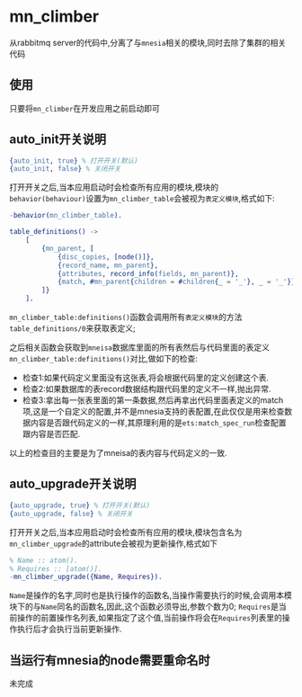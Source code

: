 mn_climber
=====
从rabbitmq server的代码中,分离了与`mnesia`相关的模块,同时去除了集群的相关代码

## 使用
只要将`mn_climber`在开发应用之前启动即可

## auto_init开关说明
```erlang
{auto_init, true} % 打开开关(默认)
{auto_init, false} % 关闭开关
```
打开开关之后,当本应用启动时会检查所有应用的模块,模块的`behavior(behaviour)`设置为`mn_climber_table`会被视为`表定义模块`,格式如下:
```erlang
-behavior(mn_climber_table).

table_definitions() ->
    [
        {mn_parent, [
            {disc_copies, [node()]},
            {record_name, mn_parent},
            {attributes, record_info(fields, mn_parent)},
            {match, #mn_parent{children = #children{_ = '_'}, _ = '_'}}
        ]}
    ].
```
`mn_climber_table:definitions()`函数会调用所有`表定义模块`的方法`table_definitions/0`来获取表定义;

之后相关函数会获取到`mneisa`数据库里面的所有表然后与代码里面的表定义`mn_climber_table:definitions()`对比,做如下的检查:
* 检查1:如果代码定义里面没有这张表,将会根据代码里的定义创建这个表.
* 检查2:如果数据库的表record数据结构跟代码里的定义不一样,抛出异常.
* 检查3:拿出每一张表里面的第一条数据,然后再拿出代码里面表定义的match项,这是一个自定义的配置,并不是mnesia支持的表配置,在此仅仅是用来检查数据内容是否跟代码定义的一样,其原理利用的是`ets:match_spec_run`检查配置跟内容是否匹配.

以上的检查目的主要是为了mneisa的表内容与代码定义的一致.

## auto_upgrade开关说明
```erlang
{auto_upgrade, true} % 打开开关(默认)
{auto_upgrade, false} % 关闭开关
```
打开开关之后,当本应用启动时会检查所有应用的模块,模块包含名为`mn_climber_upgrade`的attribute会被视为更新操作,格式如下
```erlang
% Name :: atom().
% Requires :: [atom()].
-mn_climber_upgrade({Name, Requires}).
```
`Name`是操作的名字,同时也是执行操作的函数名,当操作需要执行的时候,会调用本模块下的与`Name`同名的函数名,因此,这个函数必须导出,参数个数为0;
`Requires`是当前操作的前置操作名列表,如果指定了这个值,当前操作将会在`Requires`列表里的操作执行后才会执行当前更新操作.

## 当运行有mnesia的node需要重命名时
未完成
